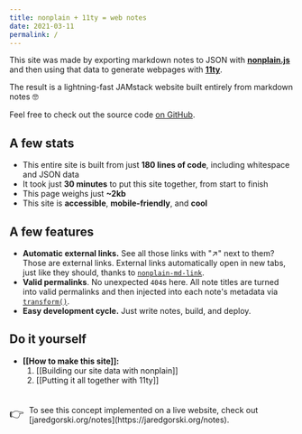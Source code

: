 ```yaml
---
title: nonplain + 11ty = web notes
date: 2021-03-11
permalink: /
---
```


This site was made by exporting markdown notes to JSON with [**nonplain.js**](https://github.com/nonplain/nonplain.js) and then using that data to generate webpages with [**11ty**](https://www.11ty.dev/).

The result is a lightning-fast JAMstack website built entirely from markdown notes 🤓

Feel free to check out the source code [on GitHub](https://github.com/nonplain/js-examples/tree/master/11ty-markdown-notes).

## A few stats

- This entire site is built from just **180 lines of code**, including whitespace and JSON data
- It took just **30 minutes** to put this site together, from start to finish
- This page weighs just **~2kb**
- This site is **accessible**, **mobile-friendly**, and **cool**

## A few features

- **Automatic external links.** See all those links with "&#x2197;" next to them? Those are external links. External links automatically open in new tabs, just like they should, thanks to [`nonplain-md-link`](https://github.com/nonplain/nonplain-md-link.js).
- **Valid permalinks**. No unexpected `404`s here. All note titles are turned into valid permalinks and then injected into each note's metadata via [`transform()`](https://github.com/nonplain/nonplain.js#transforming-nonplain-file-data).
- **Easy development cycle.** Just write notes, build, and deploy.

## Do it yourself

- **[[How to make this site]]:**
  1. [[Building our site data with nonplain]]
  2. [[Putting it all together with 11ty]]

<div style="display: flex; flex-direction: row; margin-top: 36px;">
  <span style="font-size: 1.5em; margin-right: 9px;">👉</span>
  <span>To see this concept implemented on a live website, check out [jaredgorski.org/notes](https://jaredgorski.org/notes).</span>
</div>
